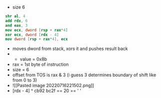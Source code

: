 * size 6
```nasm
shr al, 4
add rdx, 6
and eax, 3
mov ecx, dword [rsp + rax*4]
xor ecx, dword [rdx - 4]
mov dword [rsp + rax*4], ecx
```
* moves dword from stack, xors it and pushes result back
* * value = 0x8b
* rax = 1st byte of instruction
* size = 6
* offset from TOS is rax & 3 (i guess 3 determines boundary of shift like from 0 to 3)
* ![[Pasted image 20220716221502.png]]
* [rdx - 4] ^ cb92 bc2f == 20 == ' '
